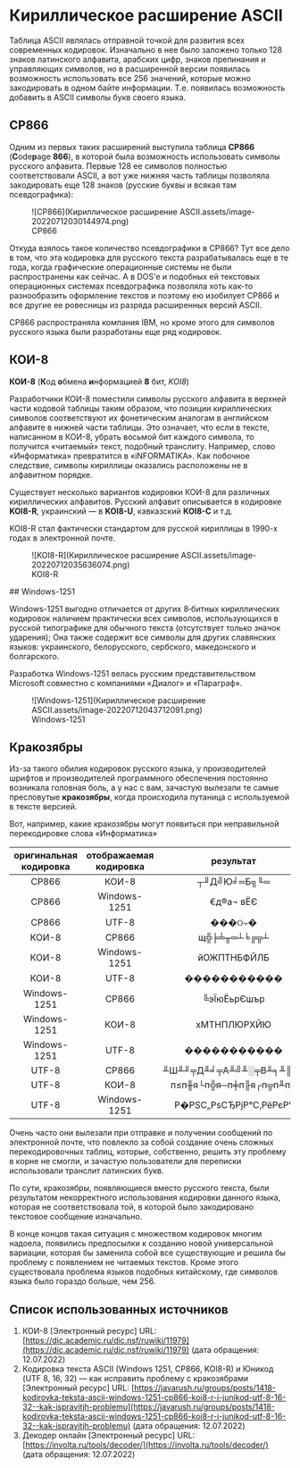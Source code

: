 # Кириллическое расширение ASCII

Таблица ASCII являлась отправной точкой для развития всех современных кодировок. Изначально в нее было заложено только 128 знаков латинского алфавита, арабских цифр, знаков препинания и управляющих символов, но в расширенной версии появилась возможность использовать все 256 значений, которые можно закодировать в одном байте информации. Т.е. появилась возможность добавить в ASCII символы букв своего языка.

## CP866

Одним из первых таких расширений выступила таблица **CP866** (**C**ode**p**age **866**), в которой была возможность использовать символы русского алфавита. Первые 128 ее символов полностью соответствовали ASCII, а вот уже нижняя часть таблицы позволяла закодировать еще 128 знаков (русские буквы и всякая там псевдографика):

<figure markdown>
  ![CP866](Кириллическое расширение ASCII.assets/image-20220712030144974.png)
  <figcaption>CP866</figcaption>
</figure>

Откуда взялось такое количество псевдографики в CP866? Тут все дело в том, что эта кодировка для русского текста разрабатывалась еще в те года, когда графические операционные системы не были распространены как сейчас. А в DOS’е и подобных ей текстовых операционных системах псевдографика позволяла хоть как-то разнообразить оформление текстов и поэтому ею изобилует CP866 и все другие ее ровесницы из разряда расширенных версий ASCII.

CP866 распространяла компания IBM, но кроме этого для символов русского языка были разработаны еще ряд кодировок.

## КОИ-8

**КОИ-8** (**К**од **о**бмена **и**нформацией **8** бит, *KOI8*)

Разработчики КОИ-8 поместили символы русского алфавита в верхней части кодовой таблицы таким образом, что позиции кириллических символов соответствуют их фонетическим аналогам в английском алфавите в нижней части таблицы. Это означает, что если в тексте, написанном в КОИ-8, убрать восьмой бит каждого символа, то получится «читаемый» текст, подобный транслиту. Например, слово «Информатика» превратится в «iNFORMATIKA». Как побочное следствие, символы кириллицы оказались расположены не в алфавитном порядке.

Существует несколько вариантов кодировки КОИ-8 для различных кириллических алфавитов. Русский алфавит описывается в кодировке **KOI8-R**, украинский — в **KOI8-U**, кавказский **KOI8-C** и т.д.

KOI8-R стал фактически стандартом для русской кириллицы в 1990-х годах в электронной почте.

<figure markdown>
  ![KOI8-R](Кириллическое расширение ASCII.assets/image-20220712035636074.png)
  <figcaption>KOI8-R</figcaption>
</figure>
## Windows-1251

Windows-1251 выгодно отличается от других 8‑битных кириллических кодировок наличием практически всех символов, использующихся в русской типографике для обычного текста (отсутствует только значок ударения); Она также содержит все символы для других славянских языков: украинского, белорусского, сербского, македонского и болгарского.

Разработка Windows-1251 велась русским представительством Microsoft совместно с компаниями «Диалог» и «Параграф».

<figure markdown>
  ![Windows-1251](Кириллическое расширение ASCII.assets/image-20220712043712091.png)
  <figcaption>Windows-1251</figcaption>
</figure>

## Кракозябры

Из-за такого обилия кодировок русского языка, у производителей шрифтов и производителей программного обеспечения постоянно возникала головная боль, а у нас с вам, зачастую вылезали те самые пресловутые **кракозябры**, когда происходила путаница с используемой в тексте версией.

Вот, например, какие кракозябры могут появиться при неправильной перекодировке слова «Информатика»

| оригинальная кодировка | отображаемая кодировка |       результат        |
| :--------------------: | :--------------------: | :--------------------: |
|         CP866          |         КОИ-8          |      ┬╜Д╝Ю╛═Б╗╙═       |
|         CP866          |      Windows-1251      |       €­д®а¬ вЁЄ       |
|         CP866          |         UTF-8          |         ���ଠ⨪�         |
|         КОИ-8          |         CP866          |      щ╬╞╧╥═┴╘╔╦┴       |
|         КОИ-8          |      Windows-1251      |      йОЖПТНБФЙЛБ       |
|         КОИ-8          |         UTF-8          |      �����������       |
|      Windows-1251      |         CP866          |      ╚эЇюЁьрЄшър       |
|      Windows-1251      |         КОИ-8          |      хМТНПЛЮРХЙЮ       |
|      Windows-1251      |         UTF-8          |      �����������       |
|         UTF-8          |         CP866          | ╨Ш╨╜╤Д╨╛╤А╨╝╨░╤В╨╕╨║╨░ |
|         UTF-8          |         КОИ-8          | п≤п╫я└п╬я─п╪п╟я┌п╦п╨п╟ |
|         UTF-8          |      Windows-1251      | Р�РЅС„РѕСЂРјР°С‚РёРєР° |

Очень часто они вылезали при отправке и получении сообщений по электронной почте, что повлекло за собой создание очень сложных перекодировочных таблиц, которые, собственно, решить эту проблему в корне не смогли, и зачастую пользователи для переписки использовали транслит латинских букв.

По сути, кракозябры, появляющиеся вместо русского текста, были результатом некорректного использования кодировки данного языка, которая не соответствовала той, в которой было закодировано текстовое сообщение изначально.

В конце концов такая ситуация с множеством кодировок многим надоела, появились предпосылки к созданию новой универсальной вариации, которая бы заменила собой все существующие и решила бы проблему с появлением не читаемых текстов. Кроме этого существовала проблема языков подобных китайскому, где символов языка было гораздо больше, чем 256.

## Список использованных источников

1. КОИ-8 [Электронный ресурс] URL: [https://dic.academic.ru/dic.nsf/ruwiki/11979](https://dic.academic.ru/dic.nsf/ruwiki/11979) (дата обращения: 12.07.2022)
2. Кодировка текста ASCII (Windows 1251, CP866, KOI8-R) и Юникод (UTF 8, 16, 32) — как исправить проблему с кракозябрами [Электронный ресурс] URL: [https://javarush.ru/groups/posts/1418-kodirovka-teksta-ascii-windows-1251-cp866-koi8-r-i-junikod-utf-8-16-32--kak-ispravitjh-problemu](https://javarush.ru/groups/posts/1418-kodirovka-teksta-ascii-windows-1251-cp866-koi8-r-i-junikod-utf-8-16-32--kak-ispravitjh-problemu) (дата обращения: 12.07.2022)
3. Декодер онлайн [Электронный ресурс] URL: [https://involta.ru/tools/decoder/](https://involta.ru/tools/decoder/) (дата обращения: 12.07.2022)

